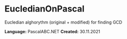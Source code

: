 # EucledianOnPascal  
Eucledian alghorythm (original + modified) for finding GCD  
  
**Language:** PascalABC.NET
**Created:** 30.11.2021
